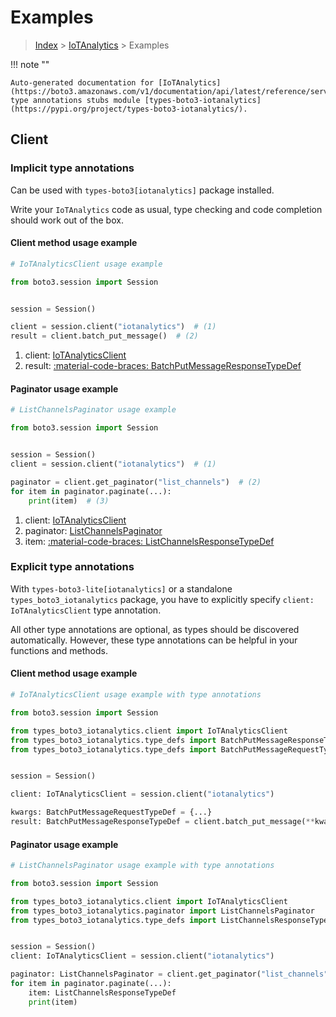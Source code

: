 # Examples

> [Index](../README.md) > [IoTAnalytics](./README.md) > Examples

!!! note ""

    Auto-generated documentation for [IoTAnalytics](https://boto3.amazonaws.com/v1/documentation/api/latest/reference/services/iotanalytics.html#iotanalytics)
    type annotations stubs module [types-boto3-iotanalytics](https://pypi.org/project/types-boto3-iotanalytics/).

## Client

### Implicit type annotations

Can be used with `types-boto3[iotanalytics]` package installed.

Write your `IoTAnalytics` code as usual,
type checking and code completion should work out of the box.


#### Client method usage example

```python
# IoTAnalyticsClient usage example

from boto3.session import Session


session = Session()

client = session.client("iotanalytics")  # (1)
result = client.batch_put_message()  # (2)
```

1. client: [IoTAnalyticsClient](./client.md)
2. result: [:material-code-braces: BatchPutMessageResponseTypeDef](./type_defs.md#batchputmessageresponsetypedef)



#### Paginator usage example

```python
# ListChannelsPaginator usage example

from boto3.session import Session


session = Session()
client = session.client("iotanalytics")  # (1)

paginator = client.get_paginator("list_channels")  # (2)
for item in paginator.paginate(...):
    print(item)  # (3)
```

1. client: [IoTAnalyticsClient](./client.md)
2. paginator: [ListChannelsPaginator](./paginators.md#listchannelspaginator)
3. item: [:material-code-braces: ListChannelsResponseTypeDef](./type_defs.md#listchannelsresponsetypedef)




### Explicit type annotations

With `types-boto3-lite[iotanalytics]`
or a standalone `types_boto3_iotanalytics` package, you have to explicitly specify `client: IoTAnalyticsClient` type annotation.

All other type annotations are optional, as types should be discovered automatically.
However, these type annotations can be helpful in your functions and methods.


#### Client method usage example

```python
# IoTAnalyticsClient usage example with type annotations

from boto3.session import Session

from types_boto3_iotanalytics.client import IoTAnalyticsClient
from types_boto3_iotanalytics.type_defs import BatchPutMessageResponseTypeDef
from types_boto3_iotanalytics.type_defs import BatchPutMessageRequestTypeDef


session = Session()

client: IoTAnalyticsClient = session.client("iotanalytics")

kwargs: BatchPutMessageRequestTypeDef = {...}
result: BatchPutMessageResponseTypeDef = client.batch_put_message(**kwargs)
```



#### Paginator usage example

```python
# ListChannelsPaginator usage example with type annotations

from boto3.session import Session

from types_boto3_iotanalytics.client import IoTAnalyticsClient
from types_boto3_iotanalytics.paginator import ListChannelsPaginator
from types_boto3_iotanalytics.type_defs import ListChannelsResponseTypeDef


session = Session()
client: IoTAnalyticsClient = session.client("iotanalytics")

paginator: ListChannelsPaginator = client.get_paginator("list_channels")
for item in paginator.paginate(...):
    item: ListChannelsResponseTypeDef
    print(item)
```




